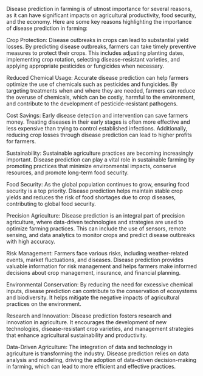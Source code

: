 Disease prediction in farming is of utmost importance for several reasons, as it can have significant impacts on agricultural productivity, food security, and the economy. Here are some key reasons highlighting the importance of disease prediction in farming:

Crop Protection: Disease outbreaks in crops can lead to substantial yield losses. By predicting disease outbreaks, farmers can take timely preventive measures to protect their crops. This includes adjusting planting dates, implementing crop rotation, selecting disease-resistant varieties, and applying appropriate pesticides or fungicides when necessary.

Reduced Chemical Usage: Accurate disease prediction can help farmers optimize the use of chemicals such as pesticides and fungicides. By targeting treatments when and where they are needed, farmers can reduce the overuse of chemicals, which can be costly, harmful to the environment, and contribute to the development of pesticide-resistant pathogens.

Cost Savings: Early disease detection and intervention can save farmers money. Treating diseases in their early stages is often more effective and less expensive than trying to control established infections. Additionally, reducing crop losses through disease prediction can lead to higher profits for farmers.

Sustainability: Sustainable agriculture practices are becoming increasingly important. Disease prediction can play a vital role in sustainable farming by promoting practices that minimize environmental impacts, conserve resources, and promote long-term food security.

Food Security: As the global population continues to grow, ensuring food security is a top priority. Disease prediction helps maintain stable crop yields and reduces the risk of food shortages due to crop diseases, contributing to global food security.

Precision Agriculture: Disease prediction is an integral part of precision agriculture, where data-driven technologies and strategies are used to optimize farming practices. This can include the use of sensors, remote sensing, and data analytics to monitor crops and predict disease outbreaks with high accuracy.

Risk Management: Farmers face various risks, including weather-related events, market fluctuations, and diseases. Disease prediction provides valuable information for risk management and helps farmers make informed decisions about crop management, insurance, and financial planning.

Environmental Conservation: By reducing the need for excessive chemical inputs, disease prediction can contribute to the conservation of ecosystems and biodiversity. It helps mitigate the negative impacts of agricultural practices on the environment.

Research and Innovation: Disease prediction fosters research and innovation in agriculture. It encourages the development of new technologies, disease-resistant crop varieties, and management strategies that enhance agricultural sustainability and productivity.

Data-Driven Agriculture: The integration of data and technology in agriculture is transforming the industry. Disease prediction relies on data analysis and modeling, driving the adoption of data-driven decision-making in farming, which can lead to more efficient and effective practices.





